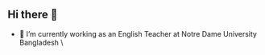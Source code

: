 ## Hi there 👋

- 🔭 I’m currently working as an English Teacher at Notre Dame University Bangladesh
\
